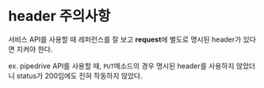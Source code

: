 # header 주의사항

서비스 API를 사용할 때 레퍼런스를 잘 보고 
**request**에 별도로 명시된 header가 있다면 지켜야 한다.

ex.
pipedrive API를 사용할 때, `PUT`메소드의 경우 명시된 header를 사용하지 않았더니 
status가 200임에도 전혀 작동하지 않았다.
